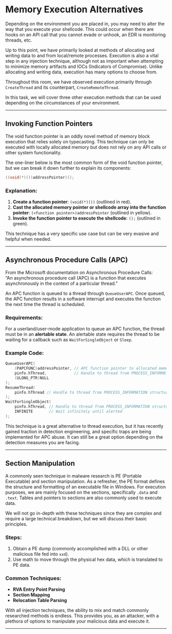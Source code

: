 # Memory Execution Alternatives

Depending on the environment you are placed in, you may need to alter the way that you execute your shellcode. This could occur when there are hooks on an API call that you cannot evade or unhook, an EDR is monitoring threads, etc.

Up to this point, we have primarily looked at methods of allocating and writing data to and from local/remote processes. Execution is also a vital step in any injection technique, although not as important when attempting to minimize memory artifacts and IOCs (Indicators of Compromise). Unlike allocating and writing data, execution has many options to choose from.

Throughout this room, we have observed execution primarily through `CreateThread` and its counterpart, `CreateRemoteThread`.

In this task, we will cover three other execution methods that can be used depending on the circumstances of your environment.

---

## Invoking Function Pointers

The void function pointer is an oddly novel method of memory block execution that relies solely on typecasting. This technique can only be executed with locally allocated memory but does not rely on any API calls or other system functionality.

The one-liner below is the most common form of the void function pointer, but we can break it down further to explain its components:

```c
((void(*)())addressPointer)();
```

### Explanation:
1. **Create a function pointer**: `(void(*)())` (outlined in red).
2. **Cast the allocated memory pointer or shellcode array into the function pointer**: `(<function pointer>)addressPointer` (outlined in yellow).
3. **Invoke the function pointer to execute the shellcode**: `();` (outlined in green).

This technique has a very specific use case but can be very evasive and helpful when needed.

---

## Asynchronous Procedure Calls (APC)

From the Microsoft documentation on Asynchronous Procedure Calls:  
“An asynchronous procedure call (APC) is a function that executes asynchronously in the context of a particular thread.”

An APC function is queued to a thread through `QueueUserAPC`. Once queued, the APC function results in a software interrupt and executes the function the next time the thread is scheduled.

### Requirements:
For a userland/user-mode application to queue an APC function, the thread must be in an **alertable state**. An alertable state requires the thread to be waiting for a callback such as `WaitForSingleObject` or `Sleep`.

### Example Code:
```c
QueueUserAPC(
    (PAPCFUNC)addressPointer, // APC function pointer to allocated memory defined by winnt
    pinfo.hThread,            // Handle to thread from PROCESS_INFORMATION structure
    (ULONG_PTR)NULL
);
ResumeThread(
    pinfo.hThread // Handle to thread from PROCESS_INFORMATION structure
);
WaitForSingleObject(
    pinfo.hThread, // Handle to thread from PROCESS_INFORMATION structure
    INFINITE       // Wait infinitely until alerted
);
```

This technique is a great alternative to thread execution, but it has recently gained traction in detection engineering, and specific traps are being implemented for APC abuse. It can still be a great option depending on the detection measures you are facing.

---

## Section Manipulation

A commonly seen technique in malware research is PE (Portable Executable) and section manipulation. As a refresher, the PE format defines the structure and formatting of an executable file in Windows. For execution purposes, we are mainly focused on the sections, specifically `.data` and `.text`. Tables and pointers to sections are also commonly used to execute data.

We will not go in-depth with these techniques since they are complex and require a large technical breakdown, but we will discuss their basic principles.

### Steps:
1. Obtain a PE dump (commonly accomplished with a DLL or other malicious file fed into `xxd`).
2. Use math to move through the physical hex data, which is translated to PE data.

### Common Techniques:
- **RVA Entry Point Parsing**
- **Section Mapping**
- **Relocation Table Parsing**

With all injection techniques, the ability to mix and match commonly researched methods is endless. This provides you, as an attacker, with a plethora of options to manipulate your malicious data and execute it.

---